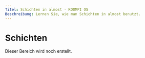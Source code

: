 ```yaml
---
Titel: Schichten in almost - KOOMPI OS
Beschreibung: Lernen Sie, wie man Schichten in almost benutzt.
---
```


# Schichten

Dieser Bereich wird noch erstellt.
